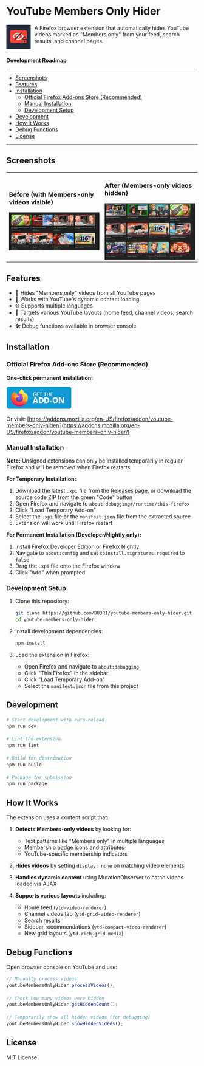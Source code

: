 # YouTube Members Only Hider

<img src="icons/android-chrome-192x192.png" alt="YouTube Members Only Hider Icon" width="64" height="64" align="left" style="margin-right: 10px;">

A Firefox browser extension that automatically hides YouTube videos marked as "Members only" from your feed, search results, and channel pages. <br><br><br> [**Development Roadmap**](https://github.com/users/DU3RI/projects/1)
<br clear="left"/>


---

- [Screenshots](#screenshots)
- [Features](#features)
- [Installation](#installation)
  - [Official Firefox Add-ons Store (Recommended)](#official-firefox-add-ons-store-recommended)
  - [Manual Installation](#manual-installation)
  - [Development Setup](#development-setup)
- [Development](#development)
- [How It Works](#how-it-works)
- [Debug Functions](#debug-functions)
- [License](#license)

---

## Screenshots

<table>
<tr>
<td width="50%">
<h3>Before (with Members-only videos visible)</h3>
<img src="images/before.png" alt="Before - Members-only videos visible" width="100%">
</td>
<td width="50%">
<h3>After (Members-only videos hidden)</h3>
<img src="images/after.png" alt="After - Members-only videos hidden" width="100%">
</td>
</tr>
</table>

## Features

- 🚫 Hides "Members only" videos from all YouTube pages
- 🔄 Works with YouTube's dynamic content loading
- 🌐 Supports multiple languages
- 🎯 Targets various YouTube layouts (home feed, channel videos, search results)
- 🛠️ Debug functions available in browser console


## Installation

### Official Firefox Add-ons Store (Recommended)

**One-click permanent installation:**

[![Get the add-on](images/get-the-addon.webp)](https://addons.mozilla.org/en-US/firefox/addon/youtube-members-only-hider/)

Or visit: [https://addons.mozilla.org/en-US/firefox/addon/youtube-members-only-hider/](https://addons.mozilla.org/en-US/firefox/addon/youtube-members-only-hider/)

### Manual Installation

**Note:** Unsigned extensions can only be installed temporarily in regular Firefox and will be removed when Firefox restarts.

**For Temporary Installation:**
1. Download the latest `.xpi` file from the [Releases](../../releases) page, or download the source code ZIP from the green "Code" button
2. Open Firefox and navigate to `about:debugging#/runtime/this-firefox`
3. Click "Load Temporary Add-on"
4. Select the `.xpi` file or the `manifest.json` file from the extracted source
5. Extension will work until Firefox restart

**For Permanent Installation (Developer/Nightly only):**
1. Install [Firefox Developer Edition](https://www.mozilla.org/firefox/developer/) or [Firefox Nightly](https://nightly.mozilla.org/)
2. Navigate to `about:config` and set `xpinstall.signatures.required` to `false`
3. Drag the `.xpi` file onto the Firefox window
4. Click "Add" when prompted



### Development Setup

1. Clone this repository:
   ```bash
   git clone https://github.com/DU3RI/youtube-members-only-hider.git
   cd youtube-members-only-hider
   ```

2. Install development dependencies:
   ```bash
   npm install
   ```

3. Load the extension in Firefox:
   - Open Firefox and navigate to `about:debugging`
   - Click "This Firefox" in the sidebar  
   - Click "Load Temporary Add-on"
   - Select the `manifest.json` file from this project

## Development

```bash
# Start development with auto-reload
npm run dev

# Lint the extension
npm run lint

# Build for distribution
npm run build

# Package for submission
npm run package
```

## How It Works

The extension uses a content script that:

1. **Detects Members-only videos** by looking for:
   - Text patterns like "Members only" in multiple languages
   - Membership badge icons and attributes
   - YouTube-specific membership indicators

2. **Hides videos** by setting `display: none` on matching video elements

3. **Handles dynamic content** using MutationObserver to catch videos loaded via AJAX

4. **Supports various layouts** including:
   - Home feed (`ytd-video-renderer`)
   - Channel videos tab (`ytd-grid-video-renderer`)
   - Search results
   - Sidebar recommendations (`ytd-compact-video-renderer`)
   - New grid layouts (`ytd-rich-grid-media`)

## Debug Functions

Open browser console on YouTube and use:

```javascript
// Manually process videos
youtubeMembersOnlyHider.processVideos();

// Check how many videos were hidden
youtubeMembersOnlyHider.getHiddenCount();

// Temporarily show all hidden videos (for debugging)
youtubeMembersOnlyHider.showHiddenVideos();
```

## License

MIT License
